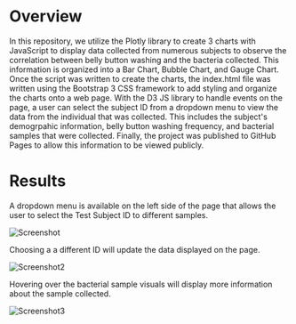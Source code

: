 # Overview

In this repository, we utilize the Plotly library to create 3 charts with JavaScript to display data collected from numerous subjects to observe the correlation between belly button washing and the bacteria collected. This information is organized into a Bar Chart, Bubble Chart, and Gauge Chart. Once the script was written to create the charts, the index.html file was written using the Bootstrap 3 CSS framework to add styling and organize the charts onto a web page. With the D3 JS library to handle events on the page, a user can select the subject ID from a dropdown menu to view the data from the individual that was collected. This includes the subject's demogrpahic information, belly button washing frequency, and bacterial samples that were collected. Finally, the project was published to GitHub Pages to allow this information to be viewed publicly. 

# Results

A dropdown menu is available on the left side of the page that allows the user to select the Test Subject ID to different samples. 

![Screenshot](https://i2.paste.pics/91d1c7ab2a023f5e0c7d85f3b14d796c.png)

Choosing a a different ID will update the data displayed on the page. 

![Screenshot2](https://i2.paste.pics/e08bfac0acc60b619f0bee4ed6c5da93.png)

Hovering over the bacterial sample visuals will display more information about the sample collected.

![Screenshot3](https://i2.paste.pics/90f8aa2abccf3b31cb6e69b556bbfbcb.png)
